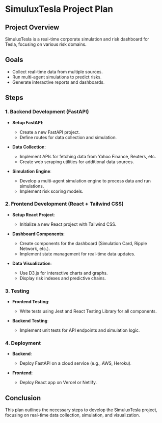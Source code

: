 # SimuluxTesla Project Plan

## Project Overview
SimuluxTesla is a real-time corporate simulation and risk dashboard for Tesla, focusing on various risk domains.

## Goals
- Collect real-time data from multiple sources.
- Run multi-agent simulations to predict risks.
- Generate interactive reports and dashboards.

## Steps

### 1. Backend Development (FastAPI)
- **Setup FastAPI**:
  - Create a new FastAPI project.
  - Define routes for data collection and simulation.
  
- **Data Collection**:
  - Implement APIs for fetching data from Yahoo Finance, Reuters, etc.
  - Create web scraping utilities for additional data sources.

- **Simulation Engine**:
  - Develop a multi-agent simulation engine to process data and run simulations.
  - Implement risk scoring models.

### 2. Frontend Development (React + Tailwind CSS)
- **Setup React Project**:
  - Initialize a new React project with Tailwind CSS.
  
- **Dashboard Components**:
  - Create components for the dashboard (Simulation Card, Ripple Network, etc.).
  - Implement state management for real-time data updates.

- **Data Visualization**:
  - Use D3.js for interactive charts and graphs.
  - Display risk indexes and predictive chains.

### 3. Testing
- **Frontend Testing**:
  - Write tests using Jest and React Testing Library for all components.
  
- **Backend Testing**:
  - Implement unit tests for API endpoints and simulation logic.

### 4. Deployment
- **Backend**:
  - Deploy FastAPI on a cloud service (e.g., AWS, Heroku).
  
- **Frontend**:
  - Deploy React app on Vercel or Netlify.

## Conclusion
This plan outlines the necessary steps to develop the SimuluxTesla project, focusing on real-time data collection, simulation, and visualization.
